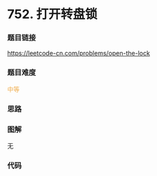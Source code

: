 # 752. 打开转盘锁

### 题目链接

https://leetcode-cn.com/problems/open-the-lock

### 题目难度

<font color=#F0AD4E>中等</font>

### 思路



### 图解

无

### 代码

```python
```